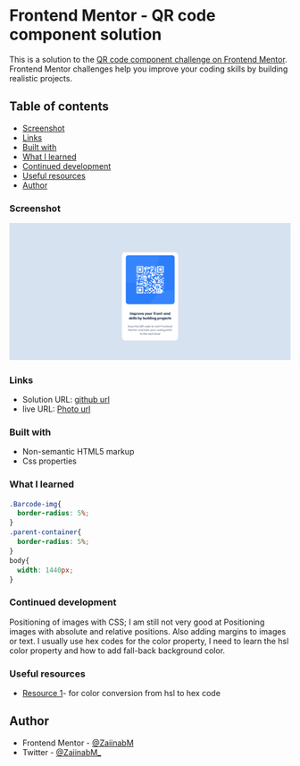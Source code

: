# Frontend Mentor - QR code component solution

This is a solution to the [QR code component challenge on Frontend Mentor](https://www.frontendmentor.io/challenges/qr-code-component-iux_sIO_H). Frontend Mentor challenges help you improve your coding skills by building realistic projects.

## Table of contents

  - [Screenshot](#screenshot)
  - [Links](#links)
  - [Built with](#built-with)
  - [What I learned](#what-i-learned)
  - [Continued development](#continued-development)
  - [Useful resources](#useful-resources)
- [Author](#author)

### Screenshot

![Screenshot](images/solution%20screenshot.png)

### Links

- Solution URL: [github url](https://github.com/ZaiinabM/QR-code-component.git)
- live URL: [Photo url](https://github.com/ZaiinabM/QR-code-component/raw/main/images/solution%20screenshot.png)
### Built with

- Non-semantic HTML5 markup
- Css properties


### What I learned

```css
.Barcode-img{
  border-radius: 5%;
}
.parent-container{
  border-radius: 5%;
}
body{
  width: 1440px;
}
```

### Continued development

Positioning of images with CSS; I am still not very good at Positioning images with absolute and relative positions.
Also adding margins to images or text.
I usually use hex codes for the color property, I need to learn the hsl color property and how to add fall-back background color.

### Useful resources

- [Resource 1](https://htmlcolors.com/hsl-to-hex_)- for color conversion from hsl to hex code

## Author

- Frontend Mentor - [@ZaiinabM](https://www.frontendmentor.io/profile/ZaiinabM)
- Twitter - [@ZaiinabM_](https://twitter.com/ZaiinabM_)
